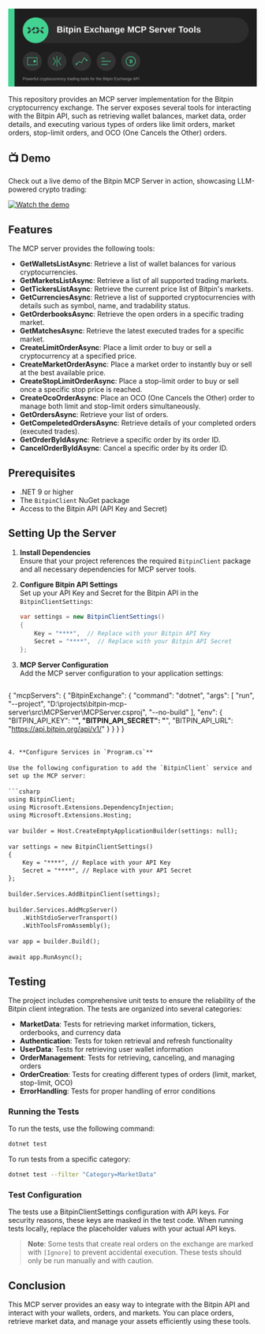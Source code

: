 ![Bitpin Exchange MCP Server Tools](bitpin-mcp-banner.svg)

This repository provides an MCP server implementation for the Bitpin cryptocurrency exchange. The server exposes several tools for interacting with the Bitpin API, such as retrieving wallet balances, market data, order details, and executing various types of orders like limit orders, market orders, stop-limit orders, and OCO (One Cancels the Other) orders.

## 📺 Demo

Check out a live demo of the Bitpin MCP Server in action, showcasing LLM-powered crypto trading:

[![Watch the demo](https://img.youtube.com/vi/km_kjTRsrf8/hqdefault.jpg)](https://youtu.be/km_kjTRsrf8)

## Features

The MCP server provides the following tools:

- **GetWalletsListAsync**: Retrieve a list of wallet balances for various cryptocurrencies.
- **GetMarketsListAsync**: Retrieve a list of all supported trading markets.
- **GetTickersListAsync**: Retrieve the current price list of Bitpin's markets.
- **GetCurrenciesAsync**: Retrieve a list of supported cryptocurrencies with details such as symbol, name, and tradability status.
- **GetOrderbooksAsync**: Retrieve the open orders in a specific trading market.
- **GetMatchesAsync**: Retrieve the latest executed trades for a specific market.
- **CreateLimitOrderAsync**: Place a limit order to buy or sell a cryptocurrency at a specified price.
- **CreateMarketOrderAsync**: Place a market order to instantly buy or sell at the best available price.
- **CreateStopLimitOrderAsync**: Place a stop-limit order to buy or sell once a specific stop price is reached.
- **CreateOcoOrderAsync**: Place an OCO (One Cancels the Other) order to manage both limit and stop-limit orders simultaneously.
- **GetOrdersAsync**: Retrieve your list of orders.
- **GetCompeletedOrdersAsync**: Retrieve details of your completed orders (executed trades).
- **GetOrderByIdAsync**: Retrieve a specific order by its order ID.
- **CancelOrderByIdAsync**: Cancel a specific order by its order ID.

## Prerequisites

- .NET 9 or higher
- The `BitpinClient` NuGet package
- Access to the Bitpin API (API Key and Secret)

## Setting Up the Server

1. **Install Dependencies**  
   Ensure that your project references the required `BitpinClient` package and all necessary dependencies for MCP server tools.

2. **Configure Bitpin API Settings**  
   Set up your API Key and Secret for the Bitpin API in the `BitpinClientSettings`:

   ```csharp
   var settings = new BitpinClientSettings()
   {
       Key = "****",  // Replace with your Bitpin API Key
       Secret = "****",  // Replace with your Bitpin API Secret
   };
   ```

3. **MCP Server Configuration**  
   Add the MCP server configuration to your application settings:

   ```json
{
  "mcpServers": {
      "BitpinExchange": {
          "command": "dotnet",
          "args": [
              "run",
              "--project",
              "D:\\projects\\bitpin-mcp-server\\src\\MCPServer\\MCPServer.csproj",
              "--no-build"
          ],
          "env": {
            "BITPIN_API_KEY": "****",
            "BITPIN_API_SECRET": "****",
            "BITPIN_API_URL": "https://api.bitpin.org/api/v1/"
          }
      }
  }
}
   ```

4. **Configure Services in `Program.cs`**

   Use the following configuration to add the `BitpinClient` service and set up the MCP server:

   ```csharp
   using BitpinClient;
   using Microsoft.Extensions.DependencyInjection;
   using Microsoft.Extensions.Hosting;

   var builder = Host.CreateEmptyApplicationBuilder(settings: null);

   var settings = new BitpinClientSettings()
   {
       Key = "****", // Replace with your API Key
       Secret = "****", // Replace with your API Secret
   };

   builder.Services.AddBitpinClient(settings);
   
   builder.Services.AddMcpServer()
       .WithStdioServerTransport()
       .WithToolsFromAssembly();

   var app = builder.Build();

   await app.RunAsync();
   ```

## Testing

The project includes comprehensive unit tests to ensure the reliability of the Bitpin client integration. The tests are organized into several categories:

- **MarketData**: Tests for retrieving market information, tickers, orderbooks, and currency data
- **Authentication**: Tests for token retrieval and refresh functionality
- **UserData**: Tests for retrieving user wallet information
- **OrderManagement**: Tests for retrieving, canceling, and managing orders
- **OrderCreation**: Tests for creating different types of orders (limit, market, stop-limit, OCO)
- **ErrorHandling**: Tests for proper handling of error conditions

### Running the Tests

To run the tests, use the following command:

```bash
dotnet test
```

To run tests from a specific category:

```bash
dotnet test --filter "Category=MarketData"
```

### Test Configuration

The tests use a BitpinClientSettings configuration with API keys. For security reasons, these keys are masked in the test code. When running tests locally, replace the placeholder values with your actual API keys.

> **Note**: Some tests that create real orders on the exchange are marked with `[Ignore]` to prevent accidental execution. These tests should only be run manually and with caution.

## Conclusion

This MCP server provides an easy way to integrate with the Bitpin API and interact with your wallets, orders, and markets. You can place orders, retrieve market data, and manage your assets efficiently using these tools.
